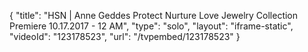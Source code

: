{
    "title": "HSN | Anne Geddes Protect Nurture Love Jewelry Collection Premiere 10.17.2017 - 12 AM",
    "type": "solo",
    "layout": "iframe-static",
    "videoId": "123178523",
    "url": "\/tvpembed\/123178523"
}